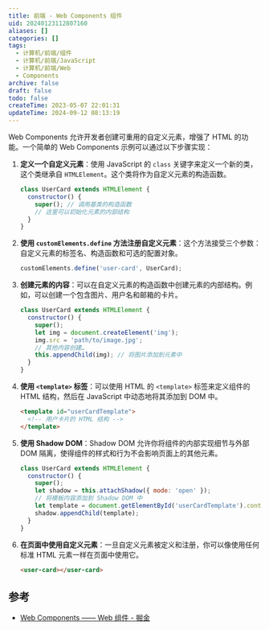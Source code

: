 ```yaml
---
title: 前端 - Web Components 组件
uid: 20240123112807160
aliases: []
categories: []
tags:
  - 计算机/前端/组件
  - 计算机/前端/JavaScript
  - 计算机/前端/Web
  - Components
archive: false
draft: false
todo: false
createTime: 2023-05-07 22:01:31
updateTime: 2024-09-12 08:13:19
---
```


Web Components 允许开发者创建可重用的自定义元素，增强了 HTML 的功能。一个简单的 Web Components 示例可以通过以下步骤实现：

1. **定义一个自定义元素**：使用 JavaScript 的 `class` 关键字来定义一个新的类，这个类继承自 `HTMLElement`。这个类将作为自定义元素的构造函数。

   ```javascript
   class UserCard extends HTMLElement {
     constructor() {
       super(); // 调用基类的构造函数
       // 这里可以初始化元素的内部结构
     }
   }
   ```

2. **使用 `customElements.define` 方法注册自定义元素**：这个方法接受三个参数：自定义元素的标签名、构造函数和可选的配置对象。

   ```javascript
   customElements.define('user-card', UserCard);
   ```

3. **创建元素的内容**：可以在自定义元素的构造函数中创建元素的内部结构。例如，可以创建一个包含图片、用户名和邮箱的卡片。

   ```javascript
   class UserCard extends HTMLElement {
     constructor() {
       super();
       let img = document.createElement('img');
       img.src = 'path/to/image.jpg';
       // 其他内容创建…
       this.appendChild(img); // 将图片添加到元素中
     }
   }
   ```

4. **使用 `<template>` 标签**：可以使用 HTML 的 `<template>` 标签来定义组件的 HTML 结构，然后在 JavaScript 中动态地将其添加到 DOM 中。

   ```html
   <template id="userCardTemplate">
     <!-- 用户卡片的 HTML 结构 -->
   </template>
   ```

5. **使用 Shadow DOM**：Shadow DOM 允许你将组件的内部实现细节与外部 DOM 隔离，使得组件的样式和行为不会影响页面上的其他元素。

   ```javascript
   class UserCard extends HTMLElement {
     constructor() {
       super();
       let shadow = this.attachShadow({ mode: 'open' });
       // 将模板内容添加到 Shadow DOM 中
       let template = document.getElementById('userCardTemplate').content.cloneNode(true);
       shadow.appendChild(template);
     }
   }
   ```

6. **在页面中使用自定义元素**：一旦自定义元素被定义和注册，你可以像使用任何标准 HTML 元素一样在页面中使用它。

   ```html
   <user-card></user-card>
   ```

## 参考

- [Web Components —— Web 组件 - 掘金](https://juejin.cn/post/7048909361062051876)
